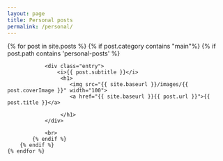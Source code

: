 ```yaml
---
layout: page
title: Personal posts
permalink: /personal/
---
```


<div class="posts">
    {% for post in site.posts %}
        {% if post.category contains "main"%}
            {% if post.path contains 'personal-posts' %}
                
                <div class="entry">
                    <i>{{ post.subtitle }}</i> 
                     <h1>
                        <img src="{{ site.baseurl }}/images/{{ post.coverImage }}" width="100">
                        <a href="{{ site.baseurl }}{{ post.url }}">{{ post.title }}</a>

                     </h1>
                </div>
                
                <br>
            {% endif %}
        {% endif %}
    {% endfor %}
<div class="posts">
